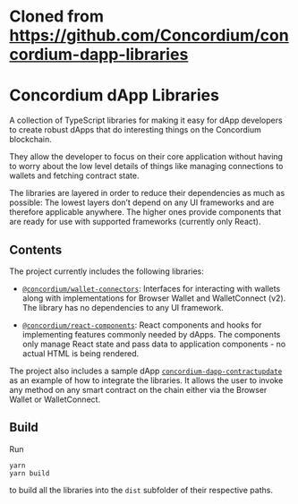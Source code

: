# Cloned from https://github.com/Concordium/concordium-dapp-libraries
# Concordium dApp Libraries

A collection of TypeScript libraries for making it easy for dApp developers to create robust dApps that do interesting things
on the Concordium blockchain.

They allow the developer to focus on their core application without having to worry about the low level details of
things like managing connections to wallets and fetching contract state.

The libraries are layered in order to reduce their dependencies as much as possible:
The lowest layers don’t depend on any UI frameworks and are therefore applicable anywhere.
The higher ones provide components that are ready for use with supported frameworks (currently only React).

## Contents

The project currently includes the following libraries:

- [`@concordium/wallet-connectors`](./packages/wallet-connectors):
  Interfaces for interacting with wallets along with implementations for Browser Wallet and WalletConnect (v2).
  The library has no dependencies to any UI framework.

- [`@concordium/react-components`](./packages/react-components):
  React components and hooks for implementing features commonly needed by dApps.
  The components only manage React state and pass data to application components - no actual HTML is being rendered.

The project also includes a sample dApp [`concordium-dapp-contractupdate`](./samples/contractupdate) as an example
of how to integrate the libraries.
It allows the user to invoke any method on any smart contract on the chain either via the Browser Wallet or WalletConnect.

## Build

Run

```shell
yarn
yarn build
```

to build all the libraries into the `dist` subfolder of their respective paths.
